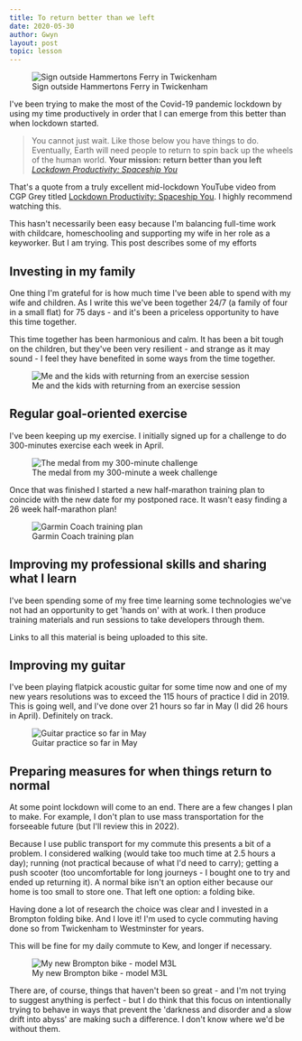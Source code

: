 ```yaml
---
title: To return better than we left
date: 2020-05-30
author: Gwyn
layout: post
topic: lesson
---
```

<figure>
    <img src="/content/better-than-before.jpg"
         alt="Sign outside Hammertons Ferry in Twickenham">
    <figcaption>Sign outside Hammertons Ferry in Twickenham</figcaption>
</figure>

I've been trying to make the most of the Covid-19 pandemic lockdown by using my time productively in order that I can emerge from this better than when lockdown started.

> You cannot just wait. Like those below you have things to do. Eventually, Earth will need people to return to spin back up the wheels of the human world. **Your mission: return better than you left** [<cite>Lockdown Productivity: Spaceship You</cite>](https://www.youtube.com/watch?v=snAhsXyO3Ck)

That's a quote from a truly excellent mid-lockdown YouTube video from CGP Grey titled [Lockdown Productivity: Spaceship You](https://www.youtube.com/watch?v=snAhsXyO3Ck). I highly recommend watching this. 

This hasn't necessarily been easy because I'm balancing full-time work with childcare, homeschooling and supporting my wife in her role as a keyworker. But I am trying. This post describes some of my efforts

## Investing in my family

One thing I'm grateful for is how much time I've been able to spend with my wife and children. As I write this we've been together 24/7 (a family of four in a small flat) for 75 days - and it's been a priceless opportunity to have this time together. 

This time together has been harmonious and calm. It has been a bit tough on the children, but they've been very resilient - and strange as it may sound - I feel they have benefited in some ways from the time together. 

<figure>
    <img src="/content/me-and-the-kids-bike.jpg"
         alt="Me and the kids with returning from an exercise session">
    <figcaption>Me and the kids with returning from an exercise session</figcaption>
</figure>

## Regular goal-oriented exercise

I've been keeping up my exercise. I initially signed up for a challenge to do 300-minutes exercise each week in April.

<figure>
    <img src="/content/challenge-medal.png"
         alt="The medal from my 300-minute challenge">
    <figcaption>The medal from my 300-minute a week challenge</figcaption>
</figure>

Once that was finished I started a new half-marathon training plan to coincide with the new date for my postponed race. It wasn't easy finding a 26 week half-marathon plan!

<figure>
    <img src="/content/garmin-coach-training-plan.jpg"
         alt="Garmin Coach training plan">
    <figcaption>Garmin Coach training plan</figcaption>
</figure>

## Improving my professional skills and sharing what I learn

I've been spending some of my free time learning some technologies we've not had an opportunity to get 'hands on' with at work. I then produce training materials and run sessions to take developers through them. 

Links to all this material is being uploaded to this site.

## Improving my guitar

I've been playing flatpick acoustic guitar for some time now and one of my new years resolutions was to exceed the 115 hours of practice I did in 2019. This is going well, and I've done over 21 hours so far in May (I did 26 hours in April). Definitely on track.

<figure>
    <img src="/content/forest.jpg"
         alt="Guitar practice so far in May">
    <figcaption>Guitar practice so far in May</figcaption>
</figure>

## Preparing measures for when things return to normal

At some point lockdown will come to an end. There are a few changes I plan to make. For example, I don't plan to use mass transportation for the forseeable future (but I'll review this in 2022). 

Because I use public transport for my commute this presents a bit of a problem. I considered walking (would take too much time at 2.5 hours a day); running (not practical because of what I'd need to carry); getting a push scooter (too uncomfortable for long journeys - I bought one to try and ended up returning it). A normal bike isn't an option either because our home is too small to store one. That left one option: a folding bike.

Having done a lot of research the choice was clear and I invested in a Brompton folding bike. And I love it! I'm used to cycle commuting having done so from Twickenham to Westminster for years. 

This will be fine for my daily commute to Kew, and longer if necessary. 

<figure>
    <img src="/content/brompton.jpg"
         alt="My new Brompton bike - model M3L">
    <figcaption>My new Brompton bike - model M3L</figcaption>
</figure>

There are, of course, things that haven't been so great - and I'm not trying to suggest anything is perfect - but I do think that this focus on intentionally trying to behave in ways that prevent the 'darkness and disorder and a slow drift into abyss' are making such a difference. I don't know where we'd be without them. 
